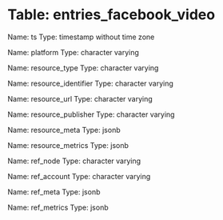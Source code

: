 Table: entries_facebook_video
=============================

Name: ts
Type: timestamp without time zone

Name: platform
Type: character varying

Name: resource_type
Type: character varying

Name: resource_identifier
Type: character varying

Name: resource_url
Type: character varying

Name: resource_publisher
Type: character varying

Name: resource_meta
Type: jsonb

Name: resource_metrics
Type: jsonb

Name: ref_node
Type: character varying

Name: ref_account
Type: character varying

Name: ref_meta
Type: jsonb

Name: ref_metrics
Type: jsonb

